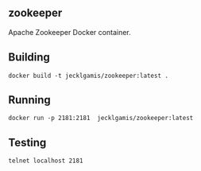## zookeeper

Apache Zookeeper Docker container.

## Building
```
docker build -t jecklgamis/zookeeper:latest .
```
## Running
```
docker run -p 2181:2181  jecklgamis/zookeeper:latest
```

## Testing 
```
telnet localhost 2181
```
